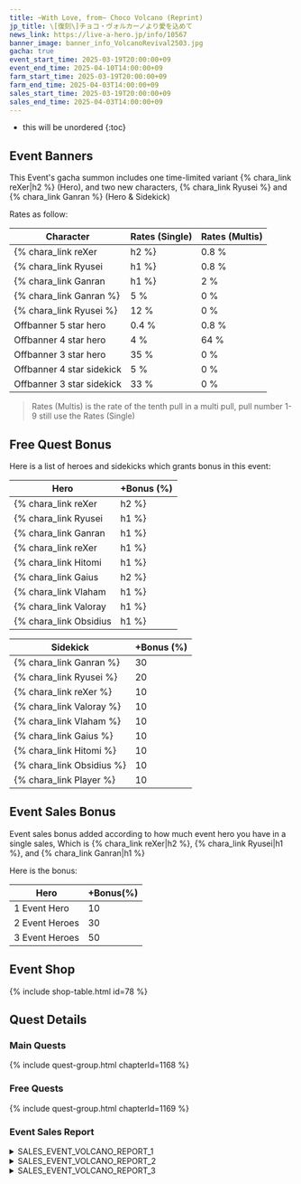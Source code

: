 ```yaml
---
title: ~With Love, from~ Choco Volcano (Reprint)
jp_title: \[復刻\]チョコ・ヴォルカーノより愛を込めて
news_link: https://live-a-hero.jp/info/10567
banner_image: banner_info_VolcanoRevival2503.jpg
gacha: true
event_start_time: 2025-03-19T20:00:00+09
event_end_time: 2025-04-10T14:00:00+09
farm_start_time: 2025-03-19T20:00:00+09
farm_end_time: 2025-04-03T14:00:00+09
sales_start_time: 2025-03-19T20:00:00+09
sales_end_time: 2025-04-03T14:00:00+09
---
```


* this will be unordered
{:toc}

## Event Banners

This Event's gacha summon includes one time-limited variant {% chara_link reXer|h2 %} (Hero), and two new characters, {% chara_link Ryusei %} and {% chara_link Ganran %} (Hero & Sidekick)

Rates as follow:

| Character                                                | Rates (Single) | Rates (Multis) |
|----------------------------------------------------------|----------------|----------------|
| {% chara_link reXer|h2 %}                               | 0.8 %            | 1.6 %            |
| {% chara_link Ryusei|h1 %}                              | 0.8 %            | 1.6 %            |
| {% chara_link Ganran|h1 %}                             | 2 %              | 32 %             |
| {% chara_link Ganran %}                                 | 5 %              | 0 %             |
| {% chara_link Ryusei %}                                   | 12 %             | 0 %             |
| Offbanner 5 star hero                                    | 0.4 %            | 0.8 %            |
| Offbanner 4 star hero                                    | 4 %              | 64 %             |
| Offbanner 3 star hero                                    | 35 %             | 0 %              |
| Offbanner 4 star sidekick                                | 5 %              | 0 %              |
| Offbanner 3 star sidekick                                | 33 %             | 0 %              |

>Rates (Multis) is the rate of the tenth pull in a multi pull, pull number 1-9 still use the Rates (Single)

## Free Quest Bonus

Here is a list of heroes and sidekicks which grants bonus in this event:

| Hero | +Bonus (%)|
|------------|--------------|
| {% chara_link reXer|h2 %} | 40 |
| {% chara_link Ryusei|h1 %}  | 40 |
| {% chara_link Ganran|h1 %}  | 30 |
| {% chara_link reXer|h1 %}  | 10 |
| {% chara_link Hitomi|h1 %}  | 10 |
| {% chara_link Gaius|h2 %}  | 20 |
| {% chara_link Vlaham|h1 %}  | 20 |
| {% chara_link Valoray|h1 %} | 10 | 
| {% chara_link Obsidius|h1 %}  | 20 |

| Sidekick | +Bonus (%) |
|-------------|---------------|
| {% chara_link Ganran %} | 30 | 
| {% chara_link Ryusei %}  | 20 | 
| {% chara_link reXer %}  | 10 | 
| {% chara_link Valoray %}  | 10 | 
| {% chara_link Vlaham %}  | 10 | 
| {% chara_link Gaius %}  | 10 | 
| {% chara_link Hitomi %}  | 10 | 
| {% chara_link Obsidius %}  | 10 | 
| {% chara_link Player %} | 10 | 

## Event Sales Bonus

Event sales bonus added according to how much event hero you have in a single sales, Which is
{% chara_link reXer|h2 %}, {% chara_link Ryusei|h1 %}, and {% chara_link Ganran|h1 %}

Here is the bonus:

| Hero   | +Bonus(%) |
|--------|-----------|
| 1 Event Hero   |     10    |
| 2 Event Heroes |     30    |
| 3 Event Heroes |     50    |

## Event Shop

{% include shop-table.html id=78 %}

## Quest Details

### Main Quests

{% include quest-group.html chapterId=1168 %}

### Free Quests

{% include quest-group.html chapterId=1169 %}

### Event Sales Report

<details><summary>SALES_EVENT_VOLCANO_REPORT_1</summary>
<p>チョコイベントを目前に控えたある日、<br><code>character0</code>は番組の撮影に応じていた。<br><br>内容は、近頃流行りの多種多様なチョコレートを<br>ヒーローが食べて回るグルメリポートだ。<br><br><code>character0</code>のために用意されていたのは、<br>土星を象ったリング付きのショコラや<br>ぷるぷる食感が特徴のスライムトリュフなど、<br>これまで食べたことがないものばかりだった。<br><br>目を輝かせて試食する<code>character0</code>の姿は、<br>視聴者にチョコの美味しさを存分に訴えかけた。<br>番組は好評を博し、チョコの売上も伸びたらしい。<br><br>そして、番組を通じてチョコの<br>奥深さを味わった<code>character0</code>は、<br>身も心もチョコの虜になっていたのだった。<br><br>それからしばらくして、チョコの食べ過ぎで<br>すっかり丸くなった自分の腹部を引き締めるため、<br>必死に走り込みをする<code>character0</code>の姿が<br>どこかで目撃されたという。
</p></details>

<details><summary>SALES_EVENT_VOLCANO_REPORT_2</summary>
<p>チョコイベントを目前に控えたある日、<br><code>character0</code>は番組の撮影に応じていた。<br>「体の芯まで完膚なきまでに整う」<br>そんな口コミで話題沸騰中のとあるサウナで、<br>ヒーローによるロケが行われることになった。<br><br>抜擢されたヒーローは、<br><code>character0</code>と<code>character1</code>の２人。<br><br>２人は歓談を交えながら<br>サウナと水風呂、外気浴を繰り返し、<br>次第に「整い」の階段を上っていく。<br><br>すっかりのぼせて顔を赤くした<code>character0</code>、<br>気持ち良さそうに吐息を漏らす<code>character1</code>。<br>２人は、３巡目に入る頃には完全に「整って」いた。<br><br>普段は見せることのない緩んだ表情の<br>２人の姿がファン心をくすぐったのか、<br>視聴率はサウナの温度のようにぐんぐん上がり、<br>最終的には記録的な数字を叩き出したのだった。<br><br>それからしばらくの間、<br>二匹目のドジョウを狙ってか、<br>ヒーローのサウナロケがいくつも放送されたという。
</p></details>

<details><summary>SALES_EVENT_VOLCANO_REPORT_3</summary>
<p>とある火山を舞台に、４人のヒーローによる<br>登山番組が撮影されることとなった。<br><br><code>character0</code>と<code>character1</code>は、<br>登山に自信がある<code>character2</code>と共に、<br>励まし合いながら山頂を目指して歩き続ける。<br><br>一方<code>character3</code>は、収録の直前に<br>足を挫いてしまっていたため、<br>ふもとのロープウェイを利用して山頂に到着した。<br><br>そして、自らの足で登頂し、顔を汗で光らせながらも<br>どこか満足げな３人と合流した<code>character3</code>は<br>山頂からの壮大な景色を一緒に眺めたものの、<br>心から楽しむことができない自分に気がつくのだった。<br><br>後日、「山登りの楽しさを味わって欲しい」という<br><code>character2</code>たちの誘いを受けて、<br><code>character3</code>は再び火山を訪れていた。<br><br>番組を通りて登山にハマったと語る<br><code>character0</code>や<code>character1</code>から<br>歩き方などの助言を受けながら、山頂を目指して歩く。<br>そしてたどり着いた山頂からの景色は、<br>前回とは比べ物にならないほどに美しかったという。
</p></details>
